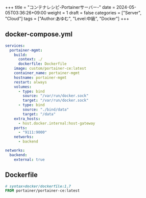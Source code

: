 +++
title = "コンテナレシピ-Portainerサーバー-"
date = 2024-05-05T03:36:26+09:00
weight = 1
draft = false
categories = ["Server", "Cloud"]
tags = ["Author:あゆむ", "Level:中級", "Docker"]
+++

## docker-compose.yml

```yml
services:
  portainer-mgmt:
    build:
      context: ./
      dockerfile: Dockerfile
    image: custom/portainer-ce:latest
    container_name: portainer-mgmt
    hostname: portainer-mgmt
    restart: always
    volumes:
      - type: bind
        source: "/var/run/docker.sock"
        target: "/var/run/docker.sock"
      - type: bind
        source: "./bind/data"
        target: "/data"
    extra_hosts:
      - host.docker.internal:host-gateway
    ports:
      - "9111:9000"
    networks:
      - backend

networks:
  backend:
    external: true
```

## Dockerfile

```Dockerfile
# syntax=docker/dockerfile:1.7
FROM portainer/portainer-ce:latest
```
